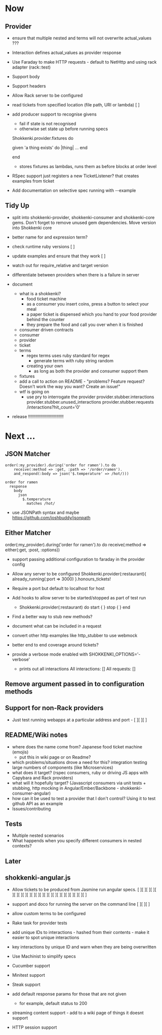 
# Now

## Provider

- ensure that multiple nested and terms will not overwrite actual_values ???
- Interaction defines actual_values as provider response
- Use Faraday to make HTTP requests - default to NetHttp and using rack adapter (rack::test)
- Support body
- Support headers
- Allow Rack server to be configured

- read tickets from specified location (file path, URI or lambda) [ ]

- add producer support to recognise givens
  - fail if state is not recognised
  - otherwise set state up before running specs

  Shokkenki.provider.fixtures do

    given 'a thing exists' do |thing|
       ...
    end

  end
  - stores fixtures as lambdas, runs them as before blocks at order level

- RSpec support just registers a new TicketListener? that creates examples from ticket
- Add documentation on selective spec running with --example

## Tidy Up

- split into shokkenki-provider, shokkenki-consumer and shokkenki-core gems. Don't forget to remove unused gem dependencies. Move version into Shokkenki core
- better name for and expression term?
- check runtime ruby versions [ ]
- update examples and ensure that they work [ ]
- watch out for require_relative and target version
- differentiate between providers when there is a failure in server
- document
  - what is a shokkenki?
    - food ticket machine
    - as a consumer you insert coins, press a button to select your meal
    - a paper ticket is dispensed which you hand to your food provider behind the counter
    - they prepare the food and call you over when it is finished
  - consumer driven contracts
  - consumer
  - provider
  - ticket
  - terms
    - regex terms uses ruby standard for regex
      - generate terms with ruby string random
    - creating your own
      - as long as both the provider and consumer support them
  - fixtures
  - add a call to action on README - "problems? Feature request? Doesn't work the way you want? Create an issue!"
  - wtf is going on
    - use pry to interrogate the provider
      provider.stubber.interactions
      provider.stubber.unused_interactions
      provider.stubber.requests
        /interactions?hit_count='0'

- release !!!!!!!!!!!!!!!!!!!!!!!!!!!!!

# Next ...

## JSON Matcher
    order(:my_provider).during('order for ramen').to do
        receive(:method => :get, :path => '/order/ramen').
        and_respond(:body => json('$.temperature' => /hot/)))

    order for ramen
      response
        body
          json
            $.temperature
              matches /hot/

-  use JSONPath syntax and maybe https://github.com/joshbuddy/jsonpath

## Either Matcher
 order(:my_provider).during('order for ramen').to do
        receive(:method => either(:get, :post, :options))

- support passing additional configuration to faraday in the provider config

- Allow any server to be configured
  Shokkenki.provider(:restaurant){ already_running(:port => 3000) }.honours_tickets!
- Require a port but default to localhost for host
- Add hooks to allow server to be started/stopped as part of test run
  - Shokkenki.provider(:restaurant) do
    start { }
    stop { }
  end

- Find a better way to stub new methods?
- document what can be included in a request
- convert other http examples like http_stubber to use webmock
- better end to end coverage around tickets?

- provide a verbose mode enabled with SHOKKENKI_OPTIONS='-verbose'
  - prints out all interactions
    All interactions:
      []
    All requests:
      []



## Remove argument passed in to configuration methods

## Support for non-Rack providers

- Just test running webapps at a particular address and port - [ ][ ][ ]

## README/Wiki notes

- where does the name come from? Japanese food ticket machine (emojis)
  - put this in wiki page or on Readme?
- which problems/situations drove a need for this? integration testing large numbers of components (like Microservices)
- what does it target? (rspec consumers, ruby or driving JS apps with Capybara and Rack providers)
- what will it hopefully target? (Javascript consumers via unit tests + stubbing, http mocking in Angular/Ember/Backbone - shokkenki-consumer-angular)
- how can it be used to test a provider that I don't control? Using it to test github API as an example
- Issues/contributing

## Tests

- Multiple nested scenarios
- What happends when you specify different consumers in nested contexts?


## Later

## shokkenki-angular.js

- Allow tickets to be produced from Jasmine run angular specs. [ ][ ][ ][ ][ ][ ][ ][ ][ ][ ][ ][ ][ ][ ][ ][ ][ ][ ][ ][ ][ ][ ]

- support and doco for running the server on the command line [ ][ ][ ]
- allow custom terms to be configured
- Rake task for provider tests
- add unique IDs to interactions - hashed from their contents - make it easier to spot unique interactions
- key interactions by unique ID and warn when they are being overwritten
- Use Machinist to simplify specs
- Cucumber support
- Minitest support
- Steak support
- add default response params for those that are not given
  - for example, default status to 200
- streaming content support - add to a wiki page of things it doesnt support
- HTTP session support
